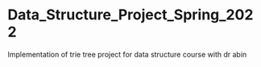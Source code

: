 # Data_Structure_Project_Spring_2022
 Implementation of trie tree project for data structure course with dr abin
